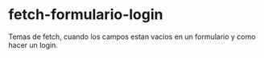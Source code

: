 # fetch-formulario-login
Temas de fetch, cuando los campos estan vacios en un formulario y como hacer un login.
